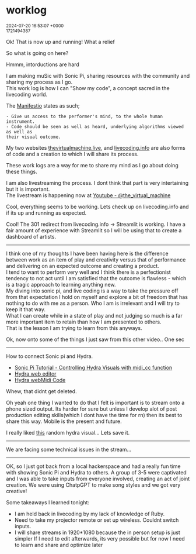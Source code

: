 # worklog  
<sup>2024-07-20 16:53:07 +0000</sup>  
<sup>1721494387</sup>  

Ok! That is now up and running! What a relief  

So what is going on here?  

Hmmm, intorductions are hard  

I am making muSic with Sonic Pi, sharing resources with the community and
sharing my process as I go.  
This work log is how I can "Show my code", a concept sacred in the livecoding
world.  

The [Manifestio](https://toplap.org/wiki/ManifestoDraft) states as such;

```
- Give us access to the performer's mind, to the whole human instrument.
- Code should be seen as well as heard, underlying algorithms viewed as well as
their visual outcome.
```
My two websites [thevirtualmachine.live](https://thevirtualmachine.live/), and
[livecoding.info](https://livecoding.info/) are also forms of code and a
creation to which I will share its process.  

These work logs are a way for me to share my mind as I go about doing these
things.  

I am also livestreaming the process. I dont think that part is very
intertaining but it is important.  
The livestream is happening now at [Youtube - @the_virtual_machine](https://www.youtube.com/@the_virtual_machine)  


Cool, everything seems to be working. Lets check up on livecoding.info and if
its up and running as expected.  

Cool! The 301 redirect from livecoding.info -> Streamlit is working. I have a
fair amount of experience with Streamlit so I will be using that to create a
dashboard of artists.  


------

I think one of my thoughts I have been having here is the difference between
work as an item of play and creativity versus that of performance and
delivering on an expected outcome and creating a product.  
I tend to want to perform very well and I think there is a perfectionist
tendency to not act until I am satisfied that the outcome is flawless - which
is a tragic approach to learning anything new.  
My diving into sonic pi, and live coding is a way to take the pressure off from
that expectation I hold on myself and explore a bit of freedom that has nothing
to do with me as a person. Who I am is irrelevant and I will try to keep it
that way.  
What I can create while in a state of play and not judging so much is a far
more important item to retain than how I am presented to others.  
That is the lesson I am trying to learn from this anyways.  

Ok, now onto some of the things I just saw from this other video.. One sec  

-------

How to connect Sonic pi and Hydra.  
- [Sonic Pi Tutorial - Controlling Hydra Visuals with midi_cc function](https://www.youtube.com/watch?v=U5Y7w_KcFBo&t=419s)  
- [Hydra web editor](https://hydra.ojack.xyz/)
- [Hydra webMidi Code](https://github.com/ojack/hydra-standalone/blob/master/docs/midi.md)

Whew, that didnt get deleted.  

Oh yeah one thing I wanted to do that I felt is important is to stream onto a
phone sized output.  Its harder for sure but unless I develop alot of post
production editing skills(which I dont have the time for rn) then its best to
share this way.  Mobile is the present and future.  

I really liked [this](/hydra.ojack.xyz/ritchse.js) random hydra visual...
Lets save it. 

----


We are facing some technical issues in the stream...


---
OK, so I just got back from a local hackerspace and had a really fun time with
showing Sonic Pi and Hydra to others. A group of 3-5 were captivated and I was
able to take inputs from everyone involved, creating an act of joint creation.
We were using ChatpGPT to make song styles and we got very creative!

Some takeaways I learned tonight:
- I am held back in livecoding by my lack of knowledge of Ruby.
- Need to take my projector remote or set up wireless. Couldnt switch inputs.
- I will share streams in 1920*1080 because the in person setup is just simpler
If I need to edit afterwards, its very possible but for now I need to learn and
share and optimize later

